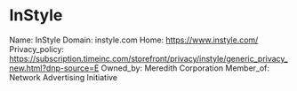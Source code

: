 
# InStyle

Name: InStyle
Domain: instyle.com
Home: https://www.instyle.com/
Privacy_policy: https://subscription.timeinc.com/storefront/privacy/instyle/generic_privacy_new.html?dnp-source=E
Owned_by: Meredith Corporation
Member_of: Network Advertising Initiative
